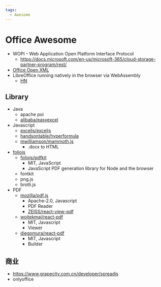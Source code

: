 ```yaml
---
tags:
  - Awesome
---
```


# Office Awesome

- WOPI - Web Application Open Platform Interface Protocol
  - https://docs.microsoft.com/en-us/microsoft-365/cloud-storage-partner-program/rest/
- [Office Open XML](https://en.wikipedia.org/wiki/Office_Open_XML)
- LibreOffice running natively in the browser via WebAssembly
  - [HN](https://news.ycombinator.com/item?id=30356020)

## Library

- Java
  - apache poi
  - [alibaba/easyexcel](https://github.com/alibaba/easyexcel)
- Javascript
  - [exceljs/exceljs](https://github.com/exceljs/exceljs)
  - [handsontable/hyperformula](https://github.com/handsontable/hyperformula)
  - [mwilliamson/mammoth.js](https://github.com/mwilliamson/mammoth.js)
    - .docx to HTML
- [foliojs](https://github.com/foliojs)
  - [foliojs/pdfkit](https://github.com/foliojs/pdfkit)
    - MIT, JavaScript
    - JavaScript PDF generation library for Node and the browser
  - fontkit
  - png.js
  - brotli.js
- PDF
  - [mozilla/pdf.js](https://github.com/mozilla/pdf.js)
    - Apache-2.0, Javascript
    - PDF Reader
    - [ZEISS/react-view-pdf](https://github.com/ZEISS/react-view-pdf)
  - [wojtekmaj/react-pdf](https://github.com/wojtekmaj/react-pdf)
    - MIT, Javascript
    - Viewer
  - [diegomura/react-pdf](https://github.com/diegomura/react-pdf)
    - MIT, Javascript
    - Builder

## 商业

- https://www.grapecity.com.cn/developer/spreadjs
- onlyoffice
